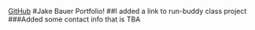 [GitHub](https://github.com/Rolo2121/Portfolio.git)
#Jake Bauer Portfolio!
##I added a link to run-buddy class project
###Added some contact info that is TBA